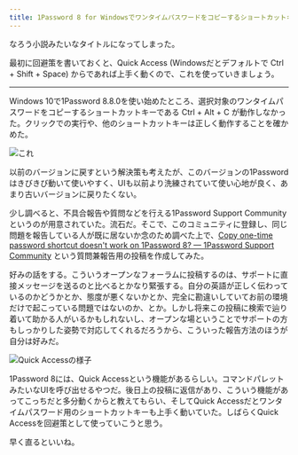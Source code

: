 ```yaml
---
title: 1Password 8 for Windowsでワンタイムパスワードをコピーするショートカットキーが動かない件
---
```

なろう小説みたいなタイトルになってしまった。

最初に回避策を書いておくと、Quick Access (Windowsだとデフォルトで Ctrl + Shift + Space) からであれば上手く動くので、これを使っていきましょう。

* * *

Windows 10で1Password 8.8.0を使い始めたところ、選択対象のワンタイムパスワードをコピーするショートカットキーである Ctrl + Alt + C が動作しなかった。クリックでの実行や、他のショートカットキーは正しく動作することを確かめた。

![](https://lh3.googleusercontent.com/docs/ADP-6oEzV5jsVlLWsjt1Xf4j5xNgEIB-ph_eiD9Pks3Oeue8vvHHXA1ymmoWM7u5944oBV3KEi5RFkYX2UbRInuZu-JbHeYMSlxKKITS82oAp8clgj-ja-CVCU-eV-hYrPWQMOsNyMwohc9KmGhbverFsW-i6zZULtDbdWm4n3Gh9kIxxXU7KROFSVTOKuX302SYVux2FoeYCCgxGJqrBL3otmA8TlpscIv-RsAmRAnbOtbKFmFopo8KC9tLsIGrB5mmUbJa0fnCMGsTf9avI6OoF6uSrvvxMXxlyiyi64ifaLpwYNcd-qlww7wtZjKEUB8UZ0VW7s2AtMCaRYPX5ryd2lXZaH3i7LpPBrveGcD0ZuSW1-8zP-lZ7vOtc3s4dfwd8G1mWWTDyICTNkkOLpiMjScPLOSzAxh5hV_tsq1dwA6dhDlnTe6KrIZg0AZN185B6QkULkQhabhrZ-hBzJkylm879bum4JmVDQXzriypa8M67cfwvchenzQFDwaa9DH5ypwIWVna6HbbiiJkinaPfV_EGhD9IjLSrjKHfQmXg3k2eDukcJAiNswP5QuG2-LYr6EekTPMNfGvsk6IghyPgLLPOMSapJDXFBHRFgjkqU8tiqng7Lue7cJuEGF8CbqsnRU_DHEKVXCdpgL5xAR6iHscW1BkOg5ylCh6Q5tXG5YR-F7vQZrJ7Y3oYEoW_L0S1XsrWgfe58jFyoKeDfbkiqZ53xeKGZcBVLcO-WP2h7apUfjdpZxkRwQpSX2RmiLD0xgjSzM6wjUjV1a-De3eKemvlMs0ODURvf_k9ZaFuszbnDxe25qVudDXagOkDjIFl8mv9qVq92ZEA50pzkX0EPRibDWA_eaPL062aFEoJBCMz7qwOLxFKVnX_ofGhUyjfIkF2uSV63mRjFxtQ8Mlky8X6M4jlAR7Dcl_BX7bLNcNUKn1yRLaEsE5OhPm6Jm7WD19Bh6ZIOZT0Lq144Vwf-RL6GMr3qKJQ68YekiCCGXz36o_kJa8jI2pqVzTdaBJ8x8g0t0GhEeCIFJ46OX7EL0sYeMW-mD8N9o9VCSVL5Rh1xbDuqcY7E3v6f2QCeSSyrRKAPbLYmvPLy5_kArChzeg3IkJJnVfBPCSToLRt4AE54LljTQNFu92OiFLO0waZl41-do0TOW8hzybFBzGMim8nMg5IAYK95j37om5DNj0HxotqluF6IzATFT2ChH_wMSITnzyWUDWvtwN16tqv3mYcqpq4F5gPrcT8x4XVfr9zLuFLw "これ")

以前のバージョンに戻すという解決策も考えたが、このバージョンの1Passwordはきびきび動いて使いやすく、UIも以前より洗練されていて使い心地が良く、あまり古いバージョンに戻りたくない。

少し調べると、不具合報告や質問などを行える1Password Support Communityというのが用意されていた。流石だ。そこで、このコミュニティに登録し、同じ問題を報告している人が既に居ないか念のため調べた上で、[Copy one-time password shortcut doesn't work on 1Password 8? — 1Password Support Community](https://1password.community/discussion/comment/649927) という質問兼報告用の投稿を作成してみた。

好みの話をする。こういうオープンなフォーラムに投稿するのは、サポートに直接メッセージを送るのと比べるとかなり緊張する。自分の英語が正しく伝わっているのかどうかとか、態度が悪くないかとか、完全に勘違いしていてお前の環境だけで起こっている問題ではないのか、とか。しかし将来この投稿に検索で辿り着いて助かる人がいるかもしれないし、オープンな場ということでサポートの方もしっかりした姿勢で対応してくれるだろうから、こういった報告方法のほうが自分は好みだ。

![](https://lh3.googleusercontent.com/docs/ADP-6oGpghv0Ru8PrPyIDOfWPUyEIoNmPwHLFCRORvNcJ7FL-PhBHUF9_2VnePYNz7adUlrNqdrrK1nMxaQU8Vox1asioOJzFH2Jhp3kglO1oWsC8cWjLmHoaOSM2w-FseDvOM7do44inukcw2IGiKssD8CM-OrEkDMF6KAZubt8UZ5HcIQcY3hLfPtk9RMUROL8tzNodrq-Zs-Kxn2eC9Ex2SugUtEamFGHYuAz8kw3AZt7ICZLbaE_xFpeuDRlZh5PNl20C2UQeio5EZGi4NLoxwRM08kL392E6ADk3Vl92CjUlcZOWBj6yRGY8vTcjqjPwS8IHtnsXnqQViiJRJjvOMLE2TyLP8LWsH6RsEGVffnVS-AP_jYP2W2rWb8LNIXJQgq1QQ3IHGp85_LFcWsn0YyZKfRea8exXBU2K5j7mSrSPC8Z3Mw-ZaCGQS1swD2ub7N-c05y6p0HAmGY0mqZhKxwrN9ik9MaEZLPGnDV2z754BlLcfBRTBmbVHgaEspddmevsBZ57VQehHMAthvBpxoxHZKGNJx3sqqDb3o39n-PICxMoaf1W73LUFJXKNe_ryhopkcRmLKIuZQ4FKD5s8gyrqwgtfA1zz09CCJCyP-memLemcSg8Nso5QhQSxjjXhniGMeE_ngx5oxAxnqmR9LbKxjIQgmb5HsQdU7ZX2Mdxml27rYX7DIglknt9aYiFXIu83naiQftcdlKNHS9pQw5uJCVE19I19Vty9AE28iWWCiJCYXwCkrBXvrfVpA5_0Ch7A2UBvKtD8i-6qwvtcIN0XXseUNysLw2BDLedj0eDaYJquEWj12eayaP37VMeOgyxFfJxwPM7dIl3CDhiE6ab_mNl6nAfx-Rxudxn9WNxaanBInGQuzKebMjwiiE1gFWZ-P_iT93iJkqOaFDT-QE8lVUcmAxFqUBxYXmvCkPahGXav1koLAbT-xtXkJ7ZBCO0pglgGqUCW1qWNRytU4GHKjCzEqWfhpWKiX86p3L81ZBgV4SBGSfjyhpPPdhpU9VPLCTNxutygHwpUiuU6_CKOroizKph7juRWV48M0-AJ3BcBxHnntDPNWUOeZT6m4tOe58ssRskIy5rMB-sv1_36zN7sSfBDJwDBR0-7G64gAAiLzI-JwM5wdBdYlhQW54jVEV2Zxoq8bzqnf6NK5w8dn_FX6RkWklYRS5uJakIHzLkNX53n4-ahNsVeJvA8Q0vUHFn3eMWMI9nqo2ReprMS4g4z9XrYqyseWPjuHoXoda2g "Quick Accessの様子")

1Password 8には、Quick Accessという機能があるらしい。コマンドパレットみたいなUIを呼び出せるやつだ。後日上の投稿に返信があり、こういう機能があってこっちだと多分動くからと教えてもらい、そしてQuick Accessだとワンタイムパスワード用のショートカットキーも上手く動いていた。しばらくQuick Accessを回避策として使っていこうと思う。

早く直るといいね。
